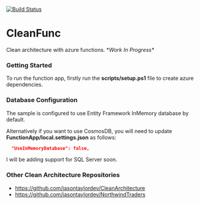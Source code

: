 [![Build Status](https://dev.azure.com/swilkodev/cleanarch/_apis/build/status/swilkodev.CleanFunc?branchName=master)](https://dev.azure.com/swilkodev/cleanarch/_build/latest?definitionId=1&branchName=master)

# CleanFunc
Clean architecture with azure functions. \**Work In Progress\**

### Getting Started

To run the function app, firstly run the **scripts/setup.ps1** file to create azure dependencies.

### Database Configuration

The sample is configured to use Entity Framework InMemory database by default. 

Alternatively if you want to use CosmosDB, you will need to update  **FunctionApp/local.settings.json** as follows: 

```json
  "UseInMemoryDatabase": false,
```

I will be adding support for SQL Server soon.

### Other Clean Architecture Repositories

 - https://github.com/jasontaylordev/CleanArchitecture
 - https://github.com/jasontaylordev/NorthwindTraders


